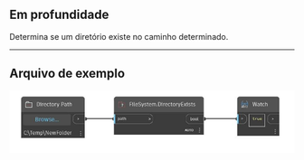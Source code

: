 ## Em profundidade
Determina se um diretório existe no caminho determinado.
___
## Arquivo de exemplo

![DirectoryExists](./DSCore.IO.FileSystem.DirectoryExists_img.jpg)


